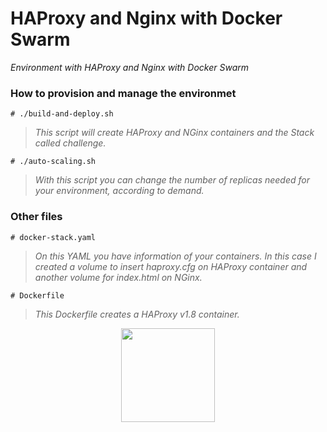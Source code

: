 # HAProxy and Nginx with Docker Swarm

*Environment with HAProxy and Nginx with Docker Swarm*

### How to provision and manage the environmet
```
# ./build-and-deploy.sh
```
> *This script will create HAProxy and NGinx containers and the Stack called challenge.*

```
# ./auto-scaling.sh
```
> *With this script you can change the number of replicas needed for your environment, according to demand.*

### Other files
```
# docker-stack.yaml
```
> *On this YAML you have information of your containers. In this case I created a volume to insert haproxy.cfg on HAProxy container and another volume for index.html on NGinx.*
```
# Dockerfile
```
> *This Dockerfile creates a HAProxy v1.8 container.*

<p align="center">
  <img width="150" height="150" src="https://cdn.haproxy.com/wp-content/uploads/2019/10/HAProxyDockerSwarm.png">
</p>

